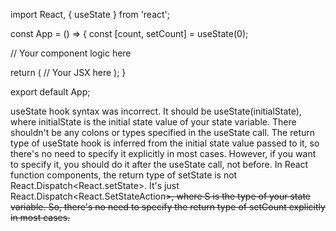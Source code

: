 import React, { useState } from 'react';

const App = () => {
  const [count, setCount] = useState<number>(0);

  // Your component logic here

  return (
    // Your JSX here
  );
}

export default App;


useState hook syntax was incorrect. It should be useState(initialState), where initialState is the initial state value of your state variable. There shouldn't be any colons or types specified in the useState call.
The return type of useState hook is inferred from the initial state value passed to it, so there's no need to specify it explicitly in most cases. However, if you want to specify it, you should do it after the useState call, not before.
In React function components, the return type of setState is not React.Dispatch<React.setState>. It's just React.Dispatch<React.SetStateAction<S>>, where S is the type of your state variable. So, there's no need to specify the return type of setCount explicitly in most cases.
